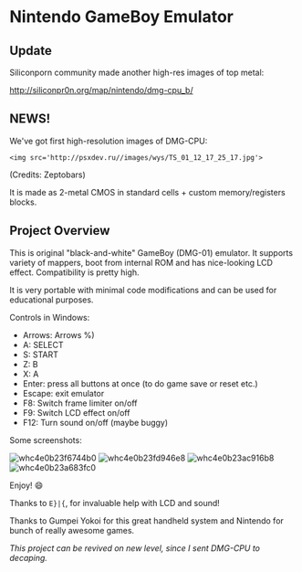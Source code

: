 # Nintendo GameBoy Emulator

## Update

Siliconporn community made another high-res images of top metal:

http://siliconpr0n.org/map/nintendo/dmg-cpu_b/

## NEWS!

We've got first high-resolution images of DMG-CPU:

```<img src='http://psxdev.ru//images/wys/TS_01_12_17_25_17.jpg'>```

(Credits: Zeptobars)

It is made as 2-metal CMOS in standard cells + custom memory/registers blocks.

## Project Overview

This is original "black-and-white" GameBoy (DMG-01) emulator.
It supports variety of mappers, boot from internal ROM and has nice-looking LCD effect.
Compatibility is pretty high.

It is very portable with minimal code modifications and can be used for educational purposes.<br>

Controls in Windows:
- Arrows: Arrows %)
- A: SELECT
- S: START
- Z: B
- X: A
- Enter: press all buttons at once (to do game save or reset etc.)
- Escape: exit emulator
- F8: Switch frame limiter on/off
- F9: Switch LCD effect on/off
- F12: Turn sound on/off (maybe buggy)

Some screenshots:

![whc4e0b23f6744b0](/imgstore/whc4e0b23f6744b0.png)
![whc4e0b23fd946e8](/imgstore/whc4e0b23fd946e8.png)
![whc4e0b23ac916b8](/imgstore/whc4e0b23ac916b8.png)
![whc4e0b23a683fc0](/imgstore/whc4e0b23a683fc0.png)

Enjoy! :smile:

Thanks to `E}|{`, for invaluable help with LCD and sound!

Thanks to Gumpei Yokoi for this great handheld system and Nintendo for bunch of really awesome games.

*This project can be revived on new level, since I sent DMG-CPU to decaping.*
